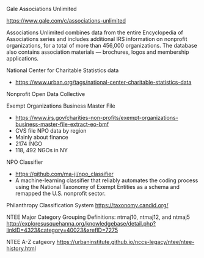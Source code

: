 Gale Associations Unlimited

https://www.gale.com/c/associations-unlimited

Associations Unlimited combines data from the entire Encyclopedia of Associations series and includes additional IRS information on nonprofit organizations, 
for a total of more than 456,000 organizations. 
The database also contains association materials — brochures, logos and membership applications. 


National Center for Charitable Statistics data
- https://www.urban.org/tags/national-center-charitable-statistics-data

Nonprofit Open Data Collective


Exempt Organizations Business Master File

- https://www.irs.gov/charities-non-profits/exempt-organizations-business-master-file-extract-eo-bmf
- CVS file NPO data by region
- Mainly about finance 
- 2174 INGO
- 118, 492 NGOs in NY

NPO Classifier 
- https://github.com/ma-ji/npo_classifier
- A machine-learning classifier that reliably automates the coding process using the National Taxonomy of Exempt Entities as a schema and remapped the U.S. nonprofit sector. 

Philanthropy Classification System
https://taxonomy.candid.org/


NTEE Major Category Grouping Definitions: ntmaj10, ntmaj12, and ntmaj5
http://exploresusquehanna.org/knowledgebase/detail.php?linkID=4323&category=40023&xrefID=7275


NTEE A-Z catgeory
https://urbaninstitute.github.io/nccs-legacy/ntee/ntee-history.html




